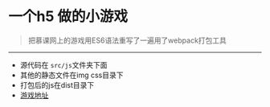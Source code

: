 # 一个h5 做的小游戏
> 把慕课网上的游戏用ES6语法重写了一遍用了webpack打包工具
***
* 源代码在 `src/js`文件夹下面
* 其他的静态文件在img css目录下
* 打包后的js在dist目录下
* [游戏地址](https://liyu2012.github.io/h5-game/)
